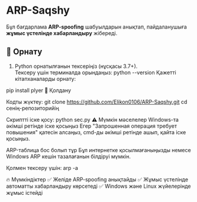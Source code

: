 # ARP-Saqshy

Бұл бағдарлама **ARP-spoofing** шабуылдарын анықтап, пайдаланушыға **жұмыс үстелінде хабарландыру** жібереді.

## 📌 Орнату

1. Python орнатылғанын тексеріңіз (нұсқасы 3.7+).  
   Тексеру үшін терминалда орындаңыз:
   python --version
Қажетті кітапханаларды орнату:

pip install plyer
🚀 Қолдану

Кодты жүктеу:
git clone https://github.com/Elikon0106/ARP-Saqshy.git
cd сенің-репозиторийің

Скриптті іске қосу:
python sec.py
⚠️ Мүмкін мәселелер
Windows-та әкімші ретінде іске қосыңыз
Егер "Запрошенная операция требует повышения" қатесін алсаңыз, cmd-ды әкімші ретінде ашып, қайта іске қосыңыз.

ARP-таблица бос болып тұр
Бұл интернетке қосылмағаныңызды немесе Windows ARP кешін тазалағанын білдіруі мүмкін.

Қолмен тексеру үшін:
arp -a

🔥 Мүмкіндіктер
✅ Желіде ARP-spoofing анықтайды
✅ Жұмыс үстелінде автоматты хабарландыру көрсетеді
✅ Windows және Linux жүйелерінде жұмыс істейді
